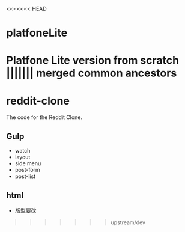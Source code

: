 <<<<<<< HEAD
# platfoneLite
Platfone Lite version from scratch
||||||| merged common ancestors
=======
reddit-clone
============

The code for the Reddit Clone.


## Gulp

* watch
* layout
* side menu
* post-form
* post-list


## html

* 版型要改
>>>>>>> upstream/dev
